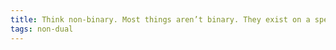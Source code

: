 ```yaml
---
title: Think non-binary. Most things aren’t binary. They exist on a spectrum.
tags: non-dual
---
```


